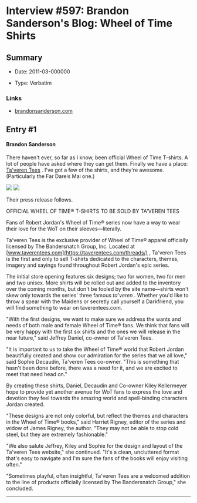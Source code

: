 # Interview #597: Brandon Sanderson's Blog: Wheel of Time Shirts

## Summary

- Date: 2011-03-000000

- Type: Verbatim

### Links

- [brandonsanderson.com](http://www.brandonsanderson.com/blog/969/Wheel-of-Time-Shirts)


## Entry #1

#### Brandon Sanderson

There haven't ever, so far as I know, been official Wheel of Time T-shirts. A lot of people have asked where they can get them. Finally we have a place:
[Ta'veren Tees](https://taverentees.com/threads/)
. I've got a few of the shirts, and they're awesome. (Particularly the Far Dareis Mai one.)

![](http://taverentees.com/threads/images/Far%20Dareis%20Mai.jpg)
![](http://taverentees.com/threads/images/Far%20Dareis%20Mai_01.jpg)

Their press release follows.

OFFICIAL WHEEL OF TIME® T-SHIRTS TO BE SOLD BY TA'VEREN TEES

Fans of Robert Jordan's Wheel of Time® series now have a way to wear their love for the WoT on their sleeves—literally.

Ta'veren Tees is the exclusive provider of Wheel of Time® apparel officially licensed by The Bandersnatch Group, Inc. Located at
[www.taverentees.com](https://taverentees.com/threads/)
, Ta'veren Tees is the first and only to sell T-shirts dedicated to the characters, themes, imagery and sayings found throughout Robert Jordan's epic series.

The initial store opening features six designs; two for women, two for men and two unisex. More shirts will be rolled out and added to the inventory over the coming months, but don't be fooled by the site name—shirts won't skew only towards the series' three famous
*ta'veren*
. Whether you'd like to throw a spear with the Maidens or secretly call yourself a Darkfriend, you will find something to wear on taverentees.com.

"With the first designs, we want to make sure we address the wants and needs of both male and female Wheel of Time® fans. We think that fans will be very happy with the first six shirts and the ones we will release in the near future," said Jeffrey Daniel, co-owner of Ta'veren Tees.

"It is important to us to take the Wheel of Time® world that Robert Jordan beautifully created and show our admiration for the series that we all love," said Sophie Decaudin, Ta'veren Tees co-owner. "This is something that hasn't been done before, there was a need for it, and we are excited to meet that need head on."

By creating these shirts, Daniel, Decaudin and Co-owner Kiley Kellermeyer hope to provide yet another avenue for WoT fans to express the love and devotion they feel towards the amazing world and spell-binding characters Jordan created.

"These designs are not only colorful, but reflect the themes and characters in the Wheel of Time® books," said Harriet Rigney, editor of the series and widow of James Rigney, the author. "They may not be able to stop cold steel, but they are extremely fashionable."

"We also salute Jeffrey, Kiley and Sophie for the design and layout of the Ta'veren Tees website," she continued. "It's a clean, uncluttered format that's easy to navigate and I'm sure the fans of the books will enjoy visiting often."

"Sometimes playful, often insightful, Ta'veren Tees are a welcomed addition to the line of products officially licensed by The Bandersnatch Group," she concluded.


---

